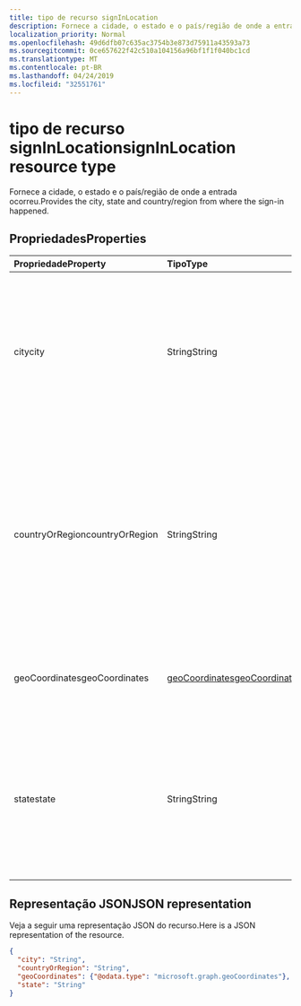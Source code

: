 ```yaml
---
title: tipo de recurso signInLocation
description: Fornece a cidade, o estado e o país/região de onde a entrada ocorreu.
localization_priority: Normal
ms.openlocfilehash: 49d6dfb07c635ac3754b3e873d75911a43593a73
ms.sourcegitcommit: 0ce657622f42c510a104156a96bf1f1f040bc1cd
ms.translationtype: MT
ms.contentlocale: pt-BR
ms.lasthandoff: 04/24/2019
ms.locfileid: "32551761"
---
```

# <a name="signinlocation-resource-type"></a><span data-ttu-id="c8a91-103">tipo de recurso signInLocation</span><span class="sxs-lookup"><span data-stu-id="c8a91-103">signInLocation resource type</span></span>
<span data-ttu-id="c8a91-104">Fornece a cidade, o estado e o país/região de onde a entrada ocorreu.</span><span class="sxs-lookup"><span data-stu-id="c8a91-104">Provides the city, state and country/region from where the sign-in happened.</span></span>



## <a name="properties"></a><span data-ttu-id="c8a91-105">Propriedades</span><span class="sxs-lookup"><span data-stu-id="c8a91-105">Properties</span></span>
| <span data-ttu-id="c8a91-106">Propriedade</span><span class="sxs-lookup"><span data-stu-id="c8a91-106">Property</span></span>     | <span data-ttu-id="c8a91-107">Tipo</span><span class="sxs-lookup"><span data-stu-id="c8a91-107">Type</span></span>   |<span data-ttu-id="c8a91-108">Descrição</span><span class="sxs-lookup"><span data-stu-id="c8a91-108">Description</span></span>|
|:---------------|:--------|:----------|
|<span data-ttu-id="c8a91-109">city</span><span class="sxs-lookup"><span data-stu-id="c8a91-109">city</span></span>|<span data-ttu-id="c8a91-110">String</span><span class="sxs-lookup"><span data-stu-id="c8a91-110">String</span></span>|<span data-ttu-id="c8a91-111">Fornece a cidade onde a entrada se originou.</span><span class="sxs-lookup"><span data-stu-id="c8a91-111">Provides the city where the sign-in originated.</span></span> <span data-ttu-id="c8a91-112">Isso é calculado usando informações de latitude/longitude da atividade de entrada.</span><span class="sxs-lookup"><span data-stu-id="c8a91-112">This is calculated using latitude/longitude information from the sign-in activity.</span></span>|
|<span data-ttu-id="c8a91-113">countryOrRegion</span><span class="sxs-lookup"><span data-stu-id="c8a91-113">countryOrRegion</span></span>|<span data-ttu-id="c8a91-114">String</span><span class="sxs-lookup"><span data-stu-id="c8a91-114">String</span></span>|<span data-ttu-id="c8a91-115">Fornece as informações do código do país (código de 2 letras) em que a entrada se originou.</span><span class="sxs-lookup"><span data-stu-id="c8a91-115">Provides the country code info (2 letter code) where the sign-in originated.</span></span>  <span data-ttu-id="c8a91-116">Isso é calculado usando informações de latitude/longitude da atividade de entrada.</span><span class="sxs-lookup"><span data-stu-id="c8a91-116">This is calculated using latitude/longitude information from the sign-in activity.</span></span>|
|<span data-ttu-id="c8a91-117">geoCoordinates</span><span class="sxs-lookup"><span data-stu-id="c8a91-117">geoCoordinates</span></span>|[<span data-ttu-id="c8a91-118">geoCoordinates</span><span class="sxs-lookup"><span data-stu-id="c8a91-118">geoCoordinates</span></span>](geocoordinates.md)|<span data-ttu-id="c8a91-119">Fornece a latitude, longitude e altitude onde a entrada se originou.</span><span class="sxs-lookup"><span data-stu-id="c8a91-119">Provides the latitude, longitude and altitude where the sign-in originated.</span></span>|
|<span data-ttu-id="c8a91-120">state</span><span class="sxs-lookup"><span data-stu-id="c8a91-120">state</span></span>|<span data-ttu-id="c8a91-121">String</span><span class="sxs-lookup"><span data-stu-id="c8a91-121">String</span></span>|<span data-ttu-id="c8a91-122">Fornece o estado em que a entrada se originou.</span><span class="sxs-lookup"><span data-stu-id="c8a91-122">Provides the State where the sign-in originated.</span></span> <span data-ttu-id="c8a91-123">Isso é calculado usando informações de latitude/longitude da atividade de entrada.</span><span class="sxs-lookup"><span data-stu-id="c8a91-123">This is calculated using latitude/longitude information from the sign-in activity.</span></span>|

## <a name="json-representation"></a><span data-ttu-id="c8a91-124">Representação JSON</span><span class="sxs-lookup"><span data-stu-id="c8a91-124">JSON representation</span></span>

<span data-ttu-id="c8a91-125">Veja a seguir uma representação JSON do recurso.</span><span class="sxs-lookup"><span data-stu-id="c8a91-125">Here is a JSON representation of the resource.</span></span>

<!-- {
  "blockType": "resource",
  "optionalProperties": [

  ],
  "@odata.type": "microsoft.graph.signInLocation"
}-->

```json
{
  "city": "String",
  "countryOrRegion": "String",
  "geoCoordinates": {"@odata.type": "microsoft.graph.geoCoordinates"},
  "state": "String"
}

```

<!-- uuid: 8fcb5dbc-d5aa-4681-8e31-b001d5168d79
2015-10-25 14:57:30 UTC -->
<!-- {
  "type": "#page.annotation",
  "description": "signInLocation resource",
  "keywords": "",
  "section": "documentation",
  "tocPath": ""
}-->
